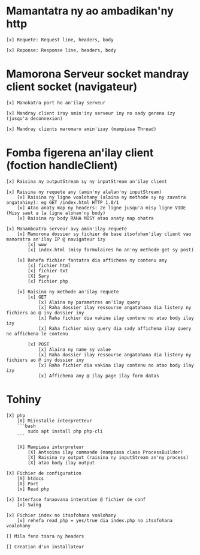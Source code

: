 # Mamantatra ny ao ambadikan'ny http
    [x] Requete: Request line, headers, body

    [x] Reponse: Response line, headers, body

# Mamorona Serveur socket mandray client socket (navigateur)
    [x] Manokatra port ho an'ilay serveur

    [x] Mandray client iray amin'iny serveur iny no sady gerena izy (jusqu'a deconnexion)

    [x] Mandray clients maromaro amin'izay (mampiasa Thread)

# Fomba figerena an'ilay client (foction handleClient)
    [x] Raisina ny outputStream sy ny inputStream an'ilay client

    [x] Raisina ny requete any (amin'ny alalan'ny inputStream)
        [x] Raisina ny ligne voalohany (alaina ny methode sy ny zavatra angatahiny): eg GET /index.html HTTP 1.0/1       
        [x] Atao anaty map ny headers: 2e ligne jusqu'a misy ligne VIDE (Misy saut a la ligne alohan'ny body)
        [x] Raisina ny body RAHA MISY atao anaty map ohatra

    [x] Manamboatra serveur avy amin'ilay requete
        [x] Mamorona dossier sy fichier de base itsofohan'ilay client vao manoratra an'ilay IP @ navigateur izy
            [x] www
            [x] index.html (misy formulaires ho an'ny methode get sy post)

        [x] Rehefa fichier fantatra dia affichena ny contenu any
            [x] fichier html
            [x] fichier txt
            [X] Sary
            [x] fichier php

        [x] Raisina ny methode an'ilay requete 
            [x] GET
                [x] Alaina ny parametres an'ilay query 
                [x] Raha dossier ilay ressourse angatahana dia listeny ny fichiers ao @ iny dossier iny
                [x] Raha fichier dia vakina ilay contenu no atao body ilay izy
                [x] Raha fichier misy query dia sady affichena ilay query no affichena le contenu 

            [x] POST
                [x] Alaina ny name sy value
                [x] Raha dossier ilay ressourse angatahana dia listeny ny fichiers ao @ iny dossier iny
                [x] Raha fichier dia vakina ilay contenu no atao body ilay izy
                [x] Affichena any @ ilay page ilay form datas

# Tohiny
    [X] php
        [X] Miinstalle interpretteur
        ```bash
            sudo apt install php php-cli
        ```

        [X] Mampiasa interpreteur
            [X] Antsoina ilay commande (mampiasa class ProcessBuilder) 
            [X] Raisina ny output (raisina ny inputStream an'ny process)
            [X] atao body ilay output

    [X] Fichier de configuration
        [X] htdocs
        [X] Port
        [x] Read php

    [x] Interface fanaovana interation @ fichier de conf
        [x] Swing

    [x] Fichier index no itsofohana voalohany
        [x] rehefa read_php = yes/true dia index.php no itsofohana voalohany

    [] Mila feno tsara ny headers

    [] Creation d'un installateur

    
